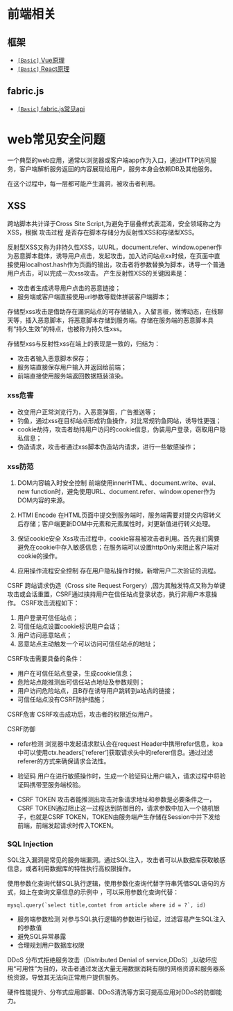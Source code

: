 # 前端相关

## 框架
* [`[Basic]` Vue原理](/vue/vuejs.md)
* [`[Basic]` React原理](/react/react.md)
  
## fabric.js
* [`[Basic]` fabric.js常见api](/fabricjs.md)

# web常见安全问题
一个典型的web应用，通常以浏览器或客户端app作为入口，通过HTTP访问服务，客户端解析服务返回的内容展现给用户，服务本身会依赖DB及其他服务。

在这个过程中，每一层都可能产生漏洞，被攻击者利用。

## XSS
跨站脚本共计译于Cross Site Script,为避免于层叠样式表混淆，安全领域称之为XSS，根据 攻击过程 是否存在脚本存储分为反射性XSS和存储型XSS。

反射型XSS又称为非持久性XSS，以URL，document.refer、window.opener作为恶意脚本载体，诱导用户点击，发起攻击。加入访问站点xx时候，在页面中直接使用localhost.hash作为页面的输出，攻击者将参数替换为脚本，诱导一个普通用户点击，可以完成一次xss攻击。
产生反射性XSS的关键因素是：
* 攻击者生成诱导用户点击的恶意链接；
* 服务端或客户端直接使用url参数等载体拼装客户端脚本；

存储型xss攻击是借助存在漏洞站点的可存储输入，入留言板，微博动态，在线聊天等，插入恶意脚本，将恶意脚本存储到服务端。存储在服务端的恶意脚本具有“持久生效”的特点，也被称为持久性xss。

存储型xss与反射性xss在端上的表现是一致的，归结为：
* 攻击者输入恶意脚本保存；
* 服务端直接保存用户输入并返回给前端；
* 前端直接使用服务端返回数据瓶装渲染。

### xss危害
* 改变用户正常浏览行为，入恶意弹窗，广告推送等；
* 钓鱼，通过xss在目标站点形成钓鱼操作，对比常规钓鱼网站，诱导性更强；
* cookie劫持，攻击者劫持用户访问的cookie信息，伪装用户登录，窃取用户隐私信息；
* 伪造请求，攻击者通过xss脚本伪造站内请求，进行一些敏感操作；

### xss防范
1. DOM内容输入时安全控制
前端使用innerHTML、document.write、eval、new function时，避免使用URL、document.refer、window.opener作为DOM内容的来源。

2. HTMl Encode
在HTML页面中提交到服务端时，服务端需要对提交内容转义后存储；客户端更新DOM中元素和元素属性时，对更新值进行转义处理。

3. 保证cookie安全
Xss攻击过程中，cookie容易被攻击者利用。首先我们需要避免在cookie中存入敏感信息；在服务端可以设置httpOnly来阻止客户端对cookie的操作。

4. 应用操作流程安全控制
存在用户隐私操作时候，新增用户二次验证的流程。

CSRF
跨站请求伪造（Cross site Request Forgery）,因为其触发特点又称为单键攻击或会话重置，CSRF通过挟持用户在信任站点登录状态，执行非用户本意操作。
CSRF攻击流程如下：

1. 用户登录可信任站点；
2. 可信任站点设置cookie标识用户会话；
3. 用户访问恶意站点；
4. 恶意站点主动触发一个可以访问可信任站点的地址；

CSRF攻击需要具备的条件：
* 用户在可信任站点登录，生成cookie信息；
* 危险站点能推测出可信任站点地址及参数规则；
* 用户访问危险站点，且B存在诱导用户跳转到a站点的链接；
* 可信任站点没有CSRF防护措施；

CSRF危害
CSRF攻击成功后，攻击者的权限近似用户。

CSRF防御
* refer检测
浏览器中发起请求默认会在request Header中携带refer信息，koa中可以使用ctx.headers[‘referer’]获取请求头中的referer信息。通过过滤referer的方式来确保请求合法性。

* 验证码
用户在进行敏感操作时，生成一个验证码让用户输入，请求过程中将验证码携带至服务端校验。

* CSRF TOKEN
攻击者能推测出攻击对象请求地址和参数是必要条件之一，CSRF TOKEN通过阻止这一过程达到防御目的，请求参数中加入一个随机银子，也就是CSRF TOKEN，TOKEN由服务端产生存储在Session中并下发给前端，前端发起请求时传入TOKEN。

### SQL Injection
SQL注入漏洞是常见的服务端漏洞。通过SQL注入，攻击者可以从数据库获取敏感信息，或者利用数据库的特性执行高权限操作。

使用参数化查询代替SQL执行逻辑，使用参数化查询代替字符串凭借SQL语句的方式，如上在查询文章信息的示例中 ，可以采用参数化查询代替：
```
mysql.query(`select title,contet from article where id = ?`, id)
```
* 服务端参数检测
对参与SQL执行逻辑的参数进行验证，过滤容易产生SQL注入的参数值
* 避免SQL异常暴露
* 合理规划用户数据库权限

DDoS
分布式拒绝服务攻击（Distributed Denial of service,DDoS）,以破坏应用“可用性”为目的，攻击者通过发送大量无用数据消耗有限的网络资源和服务器系统资源，导致其无法向正常用户提供服务。

硬件性能提升、分布式应用部署、DDoS清洗等方案可提高应用对DDoS的防御能力。
